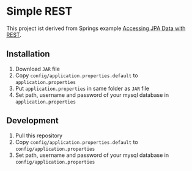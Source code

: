 # Simple REST

This project ist derived from Springs example [Accessing JPA Data with REST](https://spring.io/guides/gs/accessing-data-rest/).

## Installation

1. Download `JAR` file
2. Copy `config/application.properties.default` to `application.properties`
3. Put `application.properties` in same folder as `JAR` file
3. Set path, username and password of your mysql database in `application.properties`

## Development

1. Pull this repository
2. Copy `config/application.properties.default` to `config/application.properties`
3. Set path, username and password of your mysql database in `config/application.properties`
